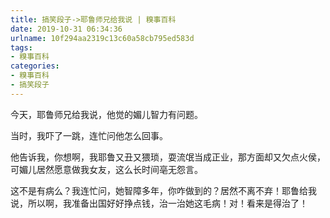 ```yaml
---
title: 搞笑段子->耶鲁师兄给我说 | 糗事百科
date: 2019-10-31 06:34:36
urlname: 10f294aa2319c13c60a58cb795ed583d
tags: 
- 糗事百科
categories:
- 糗事百科
- 搞笑段子
---
```

今天，耶鲁师兄给我说，他觉的媚儿智力有问题。

当时，我吓了一跳，连忙问他怎么回事。

他告诉我，你想啊，我耶鲁又丑又猥琐，耍流氓当成正业，那方面却又欠点火侯，可媚儿居然愿意做我女友，这么长时间亳无怨言。

这不是有病么？我连忙问，她智障多年，你咋做到的？居然不离不弃！耶鲁给我说，所以啊，我准备出国好好挣点钱，治一治她这毛病！对！看来是得治了！



